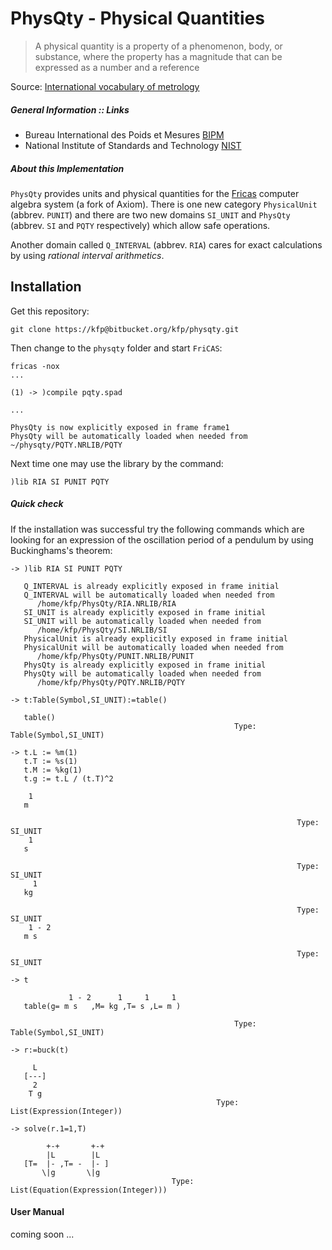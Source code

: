 
# PhysQty - Physical Quantities

>A physical quantity is a property of a phenomenon, body, or substance,
>where the property has a magnitude that can be expressed as a number and a reference

Source: [International vocabulary of metrology](http://www.bipm.org/utils/common/documents/jcgm/JCGM_200_2012.pdf)

##### General Information :: Links
* Bureau International des Poids et Mesures [BIPM](http://www.bipm.org)
* National Institute of Standards and Technology [NIST](http://www.nist.gov/)


##### About this Implementation
`PhysQty` provides units and physical quantities for the [Fricas](http://fricas.sourceforge.net/) computer algebra system (a fork of Axiom). There is one new category `PhysicalUnit` (abbrev. `PUNIT`) and there are two new domains `SI_UNIT` and `PhysQty` (abbrev. `SI` and `PQTY` respectively) which allow safe operations.

Another domain called `Q_INTERVAL` (abbrev. `RIA`) cares for exact calculations by using *rational interval arithmetics*. 

## Installation

Get this repository:

    git clone https://kfp@bitbucket.org/kfp/physqty.git
    
Then change to the `physqty` folder and start `FriCAS`:

    fricas -nox
    ...
    
    (1) -> )compile pqty.spad
    
    ...
    
    PhysQty is now explicitly exposed in frame frame1
    PhysQty will be automatically loaded when needed from
    ~/physqty/PQTY.NRLIB/PQTY
    
Next time one may use the library by the command:

    )lib RIA SI PUNIT PQTY
    
   

##### Quick check
If the installation was successful try the following commands which are looking for an expression of the oscillation period of a pendulum by using Buckinghams's theorem:




`-> )lib RIA SI PUNIT PQTY`

       Q_INTERVAL is already explicitly exposed in frame initial 
       Q_INTERVAL will be automatically loaded when needed from 
          /home/kfp/PhysQty/RIA.NRLIB/RIA
       SI_UNIT is already explicitly exposed in frame initial 
       SI_UNIT will be automatically loaded when needed from 
          /home/kfp/PhysQty/SI.NRLIB/SI
       PhysicalUnit is already explicitly exposed in frame initial 
       PhysicalUnit will be automatically loaded when needed from 
          /home/kfp/PhysQty/PUNIT.NRLIB/PUNIT
       PhysQty is already explicitly exposed in frame initial 
       PhysQty will be automatically loaded when needed from 
          /home/kfp/PhysQty/PQTY.NRLIB/PQTY
    





    





`-> t:Table(Symbol,SI_UNIT):=table()`




       table()
                                                      Type: Table(Symbol,SI_UNIT)





```SPAd
-> t.L := %m(1)
   t.T := %s(1)
   t.M := %kg(1)
   t.g := t.L / (t.T)^2
```



        1
       m
    
                                                                    Type: SI_UNIT
        1
       s
    
                                                                    Type: SI_UNIT
         1
       kg
    
                                                                    Type: SI_UNIT
        1 - 2
       m s
    
                                                                    Type: SI_UNIT






`-> t`




                 1 - 2      1     1     1
       table(g= m s   ,M= kg ,T= s ,L= m )
    
                                                      Type: Table(Symbol,SI_UNIT)






`-> r:=buck(t)` 





         L
       [---]
         2
        T g
                                                  Type: List(Expression(Integer))





`-> solve(r.1=1,T)`




            +-+       +-+
            |L        |L
       [T=  |- ,T= -  |- ]
           \|g       \|g
                                        Type: List(Equation(Expression(Integer)))




#### User Manual
coming soon ...

